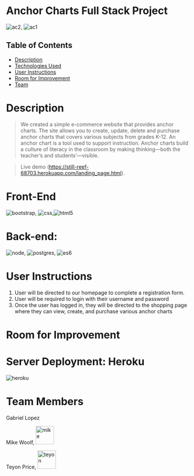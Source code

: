 # Anchor Charts Full Stack Project

![ac2](https://user-images.githubusercontent.com/85767134/137331761-f8705270-f27c-485a-9725-e7390c9b3c37.png), ![ac1](https://user-images.githubusercontent.com/85767134/137333494-5bbcea19-df2e-4110-95d3-06ee8ad7fc0d.jpg)

## Table of Contents
* [Description](#description)
* [Technologies Used](#technologies-used)
* [User Instructions](#user-instructions)
* [Room for Improvement](#room-for-improvement)
* [Team ](#team)

# Description
> We created a simple e-commerce website that provides anchor charts. The site allows you to create, update, delete and purchase anchor charts that covers various subjects from grades K-12. An anchor chart is a tool used to support instruction. Anchor charts build a culture of literacy in the classroom by making thinking—both the teacher’s and students’—visible.

> Live demo (https://still-reef-68703.herokuapp.com/landing_page.html). 

# Front-End

![bootstrap](https://user-images.githubusercontent.com/85767134/137334676-f8720692-b74d-4480-a752-da0c4f19644b.jpg), ![css](https://user-images.githubusercontent.com/85767134/137334689-565d0fc4-099f-4040-9349-d7548e9c8906.jpg),![html5](https://user-images.githubusercontent.com/85767134/137334706-f05993f4-d5df-404a-a803-7bc9fe9c5432.jpg)

# Back-end:

![node](https://user-images.githubusercontent.com/85767134/137340755-bb3f5b13-d6f0-4ada-82b9-c7d56e9cc4af.jpg), ![postgres](https://user-images.githubusercontent.com/85767134/137340810-9e5d7a98-be73-4849-8c5c-3bd37a31f28c.jpg), ![es6](https://user-images.githubusercontent.com/85767134/137342755-9d97ea5d-c334-44fd-85d0-81785a103ca6.jpg)

# User Instructions

1. User will be directed to our homepage to complete a registration form.
2. User will be required to login with their username and password
3. Once the user has logged in, they will be directed to the shopping page where they can view, create, and purchase various anchor charts

# Room for Improvement


# Server Deployment: Heroku

![heroku](https://user-images.githubusercontent.com/85767134/137340614-3a88b509-52b8-4930-9b78-18700aa4ed29.jpg)

# Team Members

Gabriel Lopez

Mike Woolf, <img width="50" alt="mike" src="https://user-images.githubusercontent.com/85767134/137340678-ec6f4265-5547-429c-884a-9d887f211d48.png">

Teyon Price, <img width="50" alt="teyon" src="https://user-images.githubusercontent.com/85767134/137349104-3ff71d2a-4ea3-42f2-8f4d-da82b0be46f3.png">


